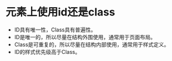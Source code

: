 # 元素上使用id还是class
* ID具有唯一性，Class具有普遍性。
* ID是唯一的，所以尽量在结构外围使用，通常用于页面布局。
* Class是可重复的，所以尽量在结构内部使用，通常用于样式定义。
* ID的样式优先级高于Class。
